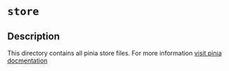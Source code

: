 # `store`

## Description
This directory contains all pinia store files. For more information [visit pinia docmentation](https://pinia.vuejs.org/)

